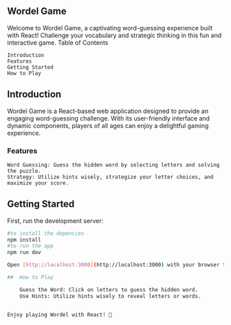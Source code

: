 ##  Wordel Game

Welcome to Wordel Game, a captivating word-guessing experience built with React! Challenge your vocabulary and strategic thinking in this fun and interactive game.
Table of Contents

    Introduction
    Features
    Getting Started
    How to Play

##  Introduction

Wordel Game is a React-based web application designed to provide an engaging word-guessing challenge. With its user-friendly interface and dynamic components, players of all ages can enjoy a delightful gaming experience.
###  Features

    Word Guessing: Guess the hidden word by selecting letters and solving the puzzle.
    Strategy: Utilize hints wisely, strategize your letter choices, and maximize your score.

## Getting Started

First, run the development server:

```bash
#to install the depencies
npm install
#to run the app
npm run dev

Open [http://localhost:3000](http://localhost:3000) with your browser to see the result.

##  How to Play

    Guess the Word: Click on letters to guess the hidden word.
    Use Hints: Utilize hints wisely to reveal letters or words.


Enjoy playing Wordel with React! 🚀
